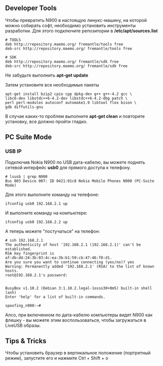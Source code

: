 ## Developer Tools

Чтобы превратить N900 в настоящую линукс-машину, на которой можно
собирать софт, необходимо установить инструменты разработки. Для
этого подключите репозитории в **/etc/apt/sources.list**

    # TOOLS
    deb http://repository.maemo.org/ fremantle/tools free
    deb-src http://repository.maemo.org/ fremantle/tools free
    
    # SDK
    deb http://repository.maemo.org/ fremantle/sdk free
    deb-src http://repository.maemo.org/ fremantle/sdk free

Не забудьте выполнить **apt-get update**

Затем установите все необходимые пакеты

    apt-get install bzip2 cpio cpp dpkg-dev g++ g++-4.2 gcc \
    libc6-dev libstdc++6-4.2-dev libstdc++6-4.2-dbg patch \ 
    perl perl-modules autoconf automake1.9 libtool flex bison \ 
    gdb diffutils-gnu

В случае каких-то проблем выполните **apt-get clean** и повторите
установку, все должно пройти гладко.

## PC Suite Mode

### USB IP

Подключив Nokia N900 по USB дата-кабелю, вы можете поднять сетевой
интерфейс **usb0** для прямого доступа к телефону.

    # lsusb | grep N900
    Bus 003 Device 007: ID 0421:01c8 Nokia Mobile Phones N900 (PC-Suite Mode)

Для этого выполните команду на телефоне:

    ifconfig usb0 192.168.2.1 up

И выполните команду на компьютере:

    ifconfig usb0 192.168.2.2 up

А теперь можете "постучаться" на телефон:

    # ssh 192.168.2.1
    The authenticity of host '192.168.2.1 (192.168.2.1)' can't be established.
    RSA key fingerprint is af:db:d4:24:3b:03:4c:ea:3b:b1:59:cb:47:46:f0:d1.
    Are you sure you want to continue connecting (yes/no)? yes
    Warning: Permanently added '192.168.2.1' (RSA) to the list of known hosts.
    root@192.168.2.1's password: 
    
    
    BusyBox v1.10.2 (Debian 3:1.10.2.legal-1osso30+0m5) built-in shell (ash)
    Enter 'help' for a list of built-in commands.
    
    spoofing_n900:~# 

Алсо, при включенном по дата-кабелю компьютеры видят N900 как флешку -
вы можете этим воспользоваться, чтобы загружаться в LiveUSB образы.

## Tips & Tricks

Чтобы установить браузер в вертикальное положение (портретный режим),
запустите его и нажмите Ctrl + Shift + o
